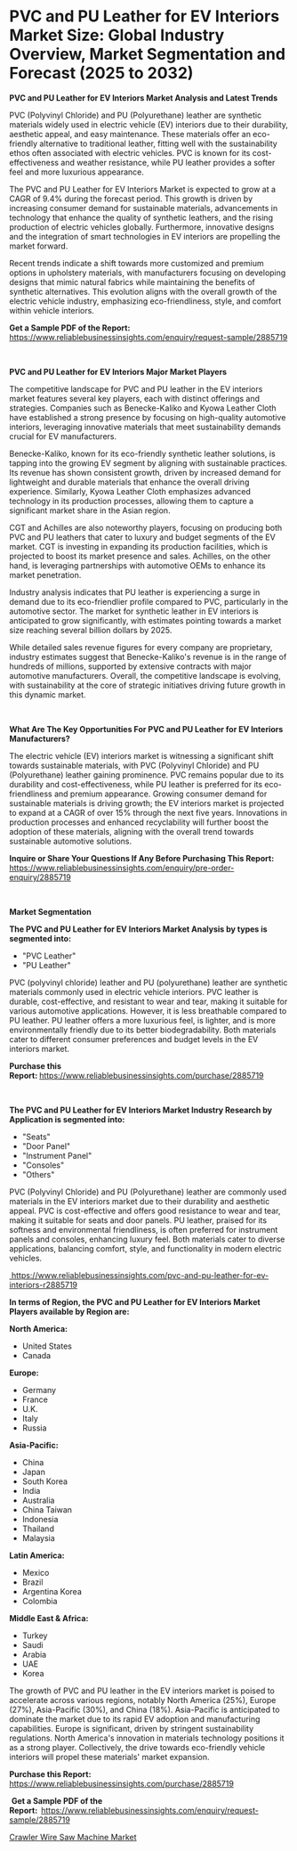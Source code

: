 <p><h1>PVC and PU Leather for EV  Interiors Market Size: Global Industry Overview, Market Segmentation and Forecast (2025 to 2032)</h1></p><p><strong>PVC and PU Leather for EV  Interiors Market Analysis and Latest Trends</strong></p>
<p><p>PVC (Polyvinyl Chloride) and PU (Polyurethane) leather are synthetic materials widely used in electric vehicle (EV) interiors due to their durability, aesthetic appeal, and easy maintenance. These materials offer an eco-friendly alternative to traditional leather, fitting well with the sustainability ethos often associated with electric vehicles. PVC is known for its cost-effectiveness and weather resistance, while PU leather provides a softer feel and more luxurious appearance.</p><p>The PVC and PU Leather for EV Interiors Market is expected to grow at a CAGR of 9.4% during the forecast period. This growth is driven by increasing consumer demand for sustainable materials, advancements in technology that enhance the quality of synthetic leathers, and the rising production of electric vehicles globally. Furthermore, innovative designs and the integration of smart technologies in EV interiors are propelling the market forward. </p><p>Recent trends indicate a shift towards more customized and premium options in upholstery materials, with manufacturers focusing on developing designs that mimic natural fabrics while maintaining the benefits of synthetic alternatives. This evolution aligns with the overall growth of the electric vehicle industry, emphasizing eco-friendliness, style, and comfort within vehicle interiors.</p></p>
<p><strong>Get a Sample PDF of the Report:&nbsp;</strong> <a href="https://www.reliablebusinessinsights.com/enquiry/request-sample/2885719?utm_campaign=3259&utm_medium=2&utm_source=Github&utm_content=ia&utm_term=13032025&utm_id=pvc-and-pu-leather-for-ev-interiors">https://www.reliablebusinessinsights.com/enquiry/request-sample/2885719</a></p>
<p>&nbsp;</p>
<p><strong>PVC and PU Leather for EV  Interiors Major Market Players</strong></p>
<p><p>The competitive landscape for PVC and PU leather in the EV interiors market features several key players, each with distinct offerings and strategies. Companies such as Benecke-Kaliko and Kyowa Leather Cloth have established a strong presence by focusing on high-quality automotive interiors, leveraging innovative materials that meet sustainability demands crucial for EV manufacturers.</p><p>Benecke-Kaliko, known for its eco-friendly synthetic leather solutions, is tapping into the growing EV segment by aligning with sustainable practices. Its revenue has shown consistent growth, driven by increased demand for lightweight and durable materials that enhance the overall driving experience. Similarly, Kyowa Leather Cloth emphasizes advanced technology in its production processes, allowing them to capture a significant market share in the Asian region.</p><p>CGT and Achilles are also noteworthy players, focusing on producing both PVC and PU leathers that cater to luxury and budget segments of the EV market. CGT is investing in expanding its production facilities, which is projected to boost its market presence and sales. Achilles, on the other hand, is leveraging partnerships with automotive OEMs to enhance its market penetration.</p><p>Industry analysis indicates that PU leather is experiencing a surge in demand due to its eco-friendlier profile compared to PVC, particularly in the automotive sector. The market for synthetic leather in EV interiors is anticipated to grow significantly, with estimates pointing towards a market size reaching several billion dollars by 2025.</p><p>While detailed sales revenue figures for every company are proprietary, industry estimates suggest that Benecke-Kaliko's revenue is in the range of hundreds of millions, supported by extensive contracts with major automotive manufacturers. Overall, the competitive landscape is evolving, with sustainability at the core of strategic initiatives driving future growth in this dynamic market.</p></p>
<p>&nbsp;</p>
<p><strong>What Are The Key Opportunities For PVC and PU Leather for EV  Interiors Manufacturers?</strong></p>
<p><p>The electric vehicle (EV) interiors market is witnessing a significant shift towards sustainable materials, with PVC (Polyvinyl Chloride) and PU (Polyurethane) leather gaining prominence. PVC remains popular due to its durability and cost-effectiveness, while PU leather is preferred for its eco-friendliness and premium appearance. Growing consumer demand for sustainable materials is driving growth; the EV interiors market is projected to expand at a CAGR of over 15% through the next five years. Innovations in production processes and enhanced recyclability will further boost the adoption of these materials, aligning with the overall trend towards sustainable automotive solutions.</p></p>
<p><strong>Inquire or Share Your Questions If Any Before Purchasing This Report:</strong> <a href="https://www.reliablebusinessinsights.com/enquiry/pre-order-enquiry/2885719?utm_campaign=3259&utm_medium=2&utm_source=Github&utm_content=ia&utm_term=13032025&utm_id=pvc-and-pu-leather-for-ev-interiors">https://www.reliablebusinessinsights.com/enquiry/pre-order-enquiry/2885719</a></p>
<p>&nbsp;</p>
<p><strong>Market Segmentation</strong></p>
<p><strong>The PVC and PU Leather for EV  Interiors Market Analysis by types is segmented into:</strong></p>
<p><ul><li>"PVC Leather"</li><li>"PU Leather"</li></ul></p>
<p><p>PVC (polyvinyl chloride) leather and PU (polyurethane) leather are synthetic materials commonly used in electric vehicle interiors. PVC leather is durable, cost-effective, and resistant to wear and tear, making it suitable for various automotive applications. However, it is less breathable compared to PU leather. PU leather offers a more luxurious feel, is lighter, and is more environmentally friendly due to its better biodegradability. Both materials cater to different consumer preferences and budget levels in the EV interiors market.</p></p>
<p><strong>Purchase this Report:&nbsp;</strong><a href="https://www.reliablebusinessinsights.com/purchase/2885719?utm_campaign=3259&utm_medium=2&utm_source=Github&utm_content=ia&utm_term=13032025&utm_id=pvc-and-pu-leather-for-ev-interiors">https://www.reliablebusinessinsights.com/purchase/2885719</a></p>
<p>&nbsp;</p>
<p><strong>The PVC and PU Leather for EV  Interiors Market Industry Research by Application is segmented into:</strong></p>
<p><ul><li>"Seats"</li><li>"Door Panel"</li><li>"Instrument Panel"</li><li>"Consoles"</li><li>"Others"</li></ul></p>
<p><p>PVC (Polyvinyl Chloride) and PU (Polyurethane) leather are commonly used materials in the EV interiors market due to their durability and aesthetic appeal. PVC is cost-effective and offers good resistance to wear and tear, making it suitable for seats and door panels. PU leather, praised for its softness and environmental friendliness, is often preferred for instrument panels and consoles, enhancing luxury feel. Both materials cater to diverse applications, balancing comfort, style, and functionality in modern electric vehicles.</p></p>
<p><a href="https://www.reliablebusinessinsights.com/pvc-and-pu-leather-for-ev-interiors-r2885719?utm_campaign=3259&utm_medium=2&utm_source=Github&utm_content=ia&utm_term=13032025&utm_id=pvc-and-pu-leather-for-ev-interiors">&nbsp;https://www.reliablebusinessinsights.com/pvc-and-pu-leather-for-ev-interiors-r2885719</a></p>
<p><strong>In terms of Region, the PVC and PU Leather for EV  Interiors Market Players available by Region are:</strong></p>
<p>
    <p> <strong> North America: </strong>
        <ul>
            <li>United States</li>
            <li>Canada</li>
        </ul>
        </p> 
    <p> <strong> Europe: </strong>
        <ul>
            <li>Germany</li>
            <li>France</li>
            <li>U.K.</li>
            <li>Italy</li>
            <li>Russia</li>
        </ul>
        </p> 
    <p> <strong> Asia-Pacific: </strong>
        <ul>
            <li>China</li>
            <li>Japan</li>
            <li>South Korea</li>
            <li>India</li>
            <li>Australia</li>
            <li>China Taiwan</li>
            <li>Indonesia</li>
            <li>Thailand</li>
            <li>Malaysia</li>
        </ul>
        </p> 
    <p> <strong> Latin America: </strong>
        <ul>
            <li>Mexico</li>
            <li>Brazil</li>
            <li>Argentina Korea</li>
            <li>Colombia</li>
        </ul>
        </p> 
    <p> <strong> Middle East & Africa: </strong>
        <ul>
            <li>Turkey</li>
            <li>Saudi</li>
            <li>Arabia</li>
            <li>UAE</li>
            <li>Korea</li>
        </ul>
    </p>
    </p>
<p><p>The growth of PVC and PU leather in the EV interiors market is poised to accelerate across various regions, notably North America (25%), Europe (27%), Asia-Pacific (30%), and China (18%). Asia-Pacific is anticipated to dominate the market due to its rapid EV adoption and manufacturing capabilities. Europe is significant, driven by stringent sustainability regulations. North America's innovation in materials technology positions it as a strong player. Collectively, the drive towards eco-friendly vehicle interiors will propel these materials' market expansion.</p></p>
<p><strong>Purchase this Report: </strong><a href="https://www.reliablebusinessinsights.com/purchase/2885719?utm_campaign=3259&utm_medium=2&utm_source=Github&utm_content=ia&utm_term=13032025&utm_id=pvc-and-pu-leather-for-ev-interiors">https://www.reliablebusinessinsights.com/purchase/2885719</a></p>
<p>&nbsp;<strong>Get a Sample PDF of the Report:&nbsp;&nbsp;</strong><a href="https://www.reliablebusinessinsights.com/enquiry/request-sample/2885719?utm_campaign=3259&utm_medium=2&utm_source=Github&utm_content=ia&utm_term=13032025&utm_id=pvc-and-pu-leather-for-ev-interiors">https://www.reliablebusinessinsights.com/enquiry/request-sample/2885719</a></p>
<p><strong></strong></p>
<p><p><a href="https://github.com/krulicfidura/Market-Research-Report-List-1/blob/main/crawler-wire-saw-machine-market.md?utm_campaign=3259&utm_medium=2&utm_source=Github&utm_content=ia&utm_term=13032025&utm_id=pvc-and-pu-leather-for-ev-interiors">Crawler Wire Saw Machine Market</a></p></p>